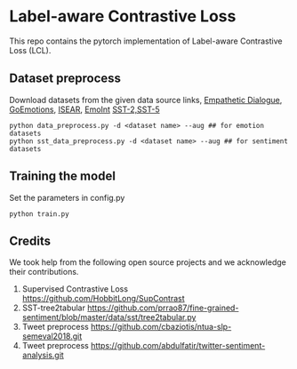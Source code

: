 # Label-aware Contrastive Loss

This repo contains the pytorch implementation of Label-aware Contrastive Loss (LCL). 
## Dataset preprocess

Download datasets from the given data source links, [Empathetic Dialogue](https://github.com/facebookresearch/EmpatheticDialogues.git), [GoEmotions](https://github.com/google-research/google-research/tree/master/goemotions), [ISEAR](https://www.unige.ch/cisa/research/materials-and-online-research/research-material/), [EmoInt](https://saifmohammad.com/WebPages/EmotionIntensity-SharedTask.html) [SST-2,SST-5](https://nlp.stanford.edu/sentiment/index.html)

```
python data_preprocess.py -d <dataset name> --aug ## for emotion datasets
python sst_data_preprocess.py -d <dataset name> --aug ## for sentiment datasets
```

## Training the model
Set the parameters in config.py
```
python train.py
```

## Credits

We took help from the following open source projects and we acknowledge their contributions.
1. Supervised Contrastive Loss <https://github.com/HobbitLong/SupContrast>
2. SST-tree2tabular <https://github.com/prrao87/fine-grained-sentiment/blob/master/data/sst/tree2tabular.py>
3. Tweet preprocess <https://github.com/cbaziotis/ntua-slp-semeval2018.git>
4. Tweet preprocess <https://github.com/abdulfatir/twitter-sentiment-analysis.git>